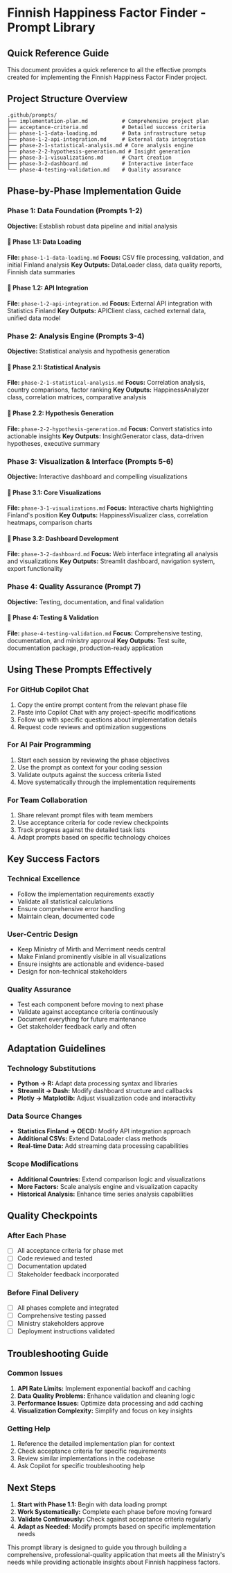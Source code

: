 # Finnish Happiness Factor Finder - Prompt Library

## Quick Reference Guide
This document provides a quick reference to all the effective prompts created for implementing the Finnish Happiness Factor Finder project.

## Project Structure Overview
```
.github/prompts/
├── implementation-plan.md           # Comprehensive project plan
├── acceptance-criteria.md           # Detailed success criteria
├── phase-1-1-data-loading.md        # Data infrastructure setup
├── phase-1-2-api-integration.md     # External data integration
├── phase-2-1-statistical-analysis.md # Core analysis engine
├── phase-2-2-hypothesis-generation.md # Insight generation
├── phase-3-1-visualizations.md      # Chart creation
├── phase-3-2-dashboard.md           # Interactive interface
└── phase-4-testing-validation.md    # Quality assurance
```

## Phase-by-Phase Implementation Guide

### Phase 1: Data Foundation (Prompts 1-2)
**Objective:** Establish robust data pipeline and initial analysis

#### 🔗 Phase 1.1: Data Loading
**File:** `phase-1-1-data-loading.md`
**Focus:** CSV file processing, validation, and initial Finland analysis
**Key Outputs:** DataLoader class, data quality reports, Finnish data summaries

#### 🔗 Phase 1.2: API Integration  
**File:** `phase-1-2-api-integration.md`
**Focus:** External API integration with Statistics Finland
**Key Outputs:** APIClient class, cached external data, unified data model

### Phase 2: Analysis Engine (Prompts 3-4)
**Objective:** Statistical analysis and hypothesis generation

#### 🔗 Phase 2.1: Statistical Analysis
**File:** `phase-2-1-statistical-analysis.md`
**Focus:** Correlation analysis, country comparisons, factor ranking
**Key Outputs:** HappinessAnalyzer class, correlation matrices, comparative analysis

#### 🔗 Phase 2.2: Hypothesis Generation
**File:** `phase-2-2-hypothesis-generation.md`
**Focus:** Convert statistics into actionable insights
**Key Outputs:** InsightGenerator class, data-driven hypotheses, executive summary

### Phase 3: Visualization & Interface (Prompts 5-6)
**Objective:** Interactive dashboard and compelling visualizations

#### 🔗 Phase 3.1: Core Visualizations
**File:** `phase-3-1-visualizations.md`
**Focus:** Interactive charts highlighting Finland's position
**Key Outputs:** HappinessVisualizer class, correlation heatmaps, comparison charts

#### 🔗 Phase 3.2: Dashboard Development
**File:** `phase-3-2-dashboard.md`
**Focus:** Web interface integrating all analysis and visualizations
**Key Outputs:** Streamlit dashboard, navigation system, export functionality

### Phase 4: Quality Assurance (Prompt 7)
**Objective:** Testing, documentation, and final validation

#### 🔗 Phase 4: Testing & Validation
**File:** `phase-4-testing-validation.md`
**Focus:** Comprehensive testing, documentation, and ministry approval
**Key Outputs:** Test suite, documentation package, production-ready application

## Using These Prompts Effectively

### For GitHub Copilot Chat
1. Copy the entire prompt content from the relevant phase file
2. Paste into Copilot Chat with any project-specific modifications
3. Follow up with specific questions about implementation details
4. Request code reviews and optimization suggestions

### For AI Pair Programming
1. Start each session by reviewing the phase objectives
2. Use the prompt as context for your coding session
3. Validate outputs against the success criteria listed
4. Move systematically through the implementation requirements

### For Team Collaboration
1. Share relevant prompt files with team members
2. Use acceptance criteria for code review checkpoints
3. Track progress against the detailed task lists
4. Adapt prompts based on specific technology choices

## Key Success Factors

### Technical Excellence
- Follow the implementation requirements exactly
- Validate all statistical calculations
- Ensure comprehensive error handling
- Maintain clean, documented code

### User-Centric Design
- Keep Ministry of Mirth and Merriment needs central
- Make Finland prominently visible in all visualizations
- Ensure insights are actionable and evidence-based
- Design for non-technical stakeholders

### Quality Assurance
- Test each component before moving to next phase
- Validate against acceptance criteria continuously
- Document everything for future maintenance
- Get stakeholder feedback early and often

## Adaptation Guidelines

### Technology Substitutions
- **Python → R:** Adapt data processing syntax and libraries
- **Streamlit → Dash:** Modify dashboard structure and callbacks
- **Plotly → Matplotlib:** Adjust visualization code and interactivity

### Data Source Changes
- **Statistics Finland → OECD:** Modify API integration approach
- **Additional CSVs:** Extend DataLoader class methods
- **Real-time Data:** Add streaming data processing capabilities

### Scope Modifications
- **Additional Countries:** Extend comparison logic and visualizations
- **More Factors:** Scale analysis engine and visualization capacity
- **Historical Analysis:** Enhance time series analysis capabilities

## Quality Checkpoints

### After Each Phase
- [ ] All acceptance criteria for phase met
- [ ] Code reviewed and tested
- [ ] Documentation updated
- [ ] Stakeholder feedback incorporated

### Before Final Delivery
- [ ] All phases complete and integrated
- [ ] Comprehensive testing passed
- [ ] Ministry stakeholders approve
- [ ] Deployment instructions validated

## Troubleshooting Guide

### Common Issues
1. **API Rate Limits:** Implement exponential backoff and caching
2. **Data Quality Problems:** Enhance validation and cleaning logic
3. **Performance Issues:** Optimize data processing and add caching
4. **Visualization Complexity:** Simplify and focus on key insights

### Getting Help
1. Reference the detailed implementation plan for context
2. Check acceptance criteria for specific requirements
3. Review similar implementations in the codebase
4. Ask Copilot for specific troubleshooting help

## Next Steps
1. **Start with Phase 1.1:** Begin with data loading prompt
2. **Work Systematically:** Complete each phase before moving forward
3. **Validate Continuously:** Check against acceptance criteria regularly
4. **Adapt as Needed:** Modify prompts based on specific implementation needs

This prompt library is designed to guide you through building a comprehensive, professional-quality application that meets all the Ministry's needs while providing actionable insights about Finnish happiness factors.